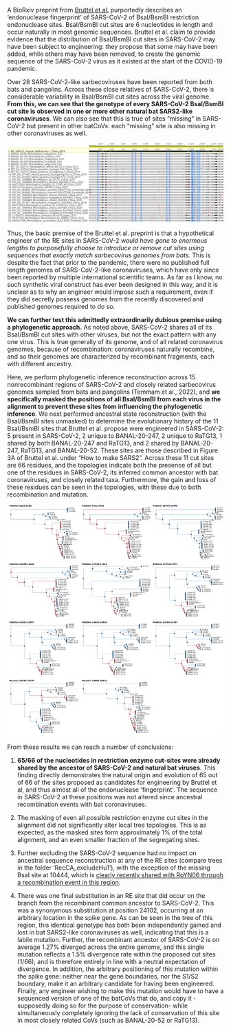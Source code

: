 A BioRxiv preprint from [Bruttel et al.](https://www.biorxiv.org/content/10.1101/2022.10.18.512756v1) purportedly describes an ‘endonuclease fingerprint’ of SARS-CoV-2 of BsaI/BsmBI restriction endonuclease sites. BsaI/BsmBI cut sites are 6 nucleotides in length and occur naturally in most genomic sequences. Bruttel et al. claim to provide evidence that the distribution of BsaI/BsmBI cut sites in SARS-CoV-2 may have been subject to engineering: they propose that some may have been added, while others may have been removed, to create the genomic sequence of the SARS-CoV-2 virus as it existed at the start of the COVID-19 pandemic.

Over 28 SARS-CoV-2-like sarbecoviruses have been reported from both bats and pangolins. Across these close relatives of SARS-CoV-2, there is considerable variability in BsaI/BsmBI cut sites across the viral genome. **From this, we can see that the genotype of every SARS-CoV-2 BsaI/BsmBI cut site is observed in one or more other natural bat SARS2-like coronaviruses**. We can also see that this is true of sites “missing” in SARS-CoV-2 but present in other batCoVs: each “missing” site is also missing in other coronaviruses as well. 

![endonuclease sites](re_map.png)

Thus, the basic premise of the Bruttel et al. preprint is that a hypothetical engineer of the RE sites in SARS-CoV-2 *would have gone to enormous lengths to purposefully choose to introduce or remove cut sites using sequences that exactly match sarbecovirus genomes from bats*. This is despite the fact that prior to the pandemic, there were no published full length genomes of SARS-CoV-2-like coronaviruses, which have only since been reported by multiple international scientific teams. As far as I know, no such synthetic viral construct has ever been designed in this way, and it is unclear as to why an engineer would impose such a requirement, even if they did secretly possess genomes from the recently discovered and published genomes required to do so.

**We can further test this admittedly extraordinarily dubious premise using a phylogenetic approach.** As noted above, SARS-CoV-2 shares all of its BsaI/BsmBI cut sites with other viruses, but not the exact pattern with any one virus. This is true generally of its genome, and of all related coronavirus genomes, because of recombination: coronaviruses naturally recombine, and so their genomes are characterized by recombinant fragments, each with different ancestry.

Here, we perform phylogenetic inference reconstruction across 15 nonrecombinant regions of SARS-CoV-2 and closely related sarbecovirus genomes sampled from bats and pangolins (Temmam et al., 2022), and **we specifically masked the positions of all Bsal/BsmBI from each virus in the alignment to prevent these sites from influencing the phylogenetic inference**. We next performed ancestral state reconstruction (with the Bsal/BsmBl sites unmasked) to determine the evolutionary history of the 11 BsaI/BsmBI sites that Bruttel et al. propose were engineered in SARS-CoV-2: 5 present in SARS-CoV-2, 2 unique to BANAL-20-247, 2 unique to RaTG13, 1 shared by both BANAL-20-247 and RaTG13, and 2 shared by BANAL-20-247, RaTG13, and BANAL-20-52. These sites are those described in Figure 3A of Bruttel et al. under  “How to make SARS2”. Across these 11 cut sites are 66 residues, and the topologies indicate both the presence of all but one of the residues in SARS-CoV-2, its inferred common ancestor with bat coronaviruses, and closely related taxa. Furthermore, the gain and loss of these residues can be seen in the topologies, with these due to both recombination and mutation. 

![endonuclease sites](all_trees.png)


From these results we can reach a number of conclusions:

1. **65/66 of the nucleotides in restriction enzyme cut-sites were already shared by the ancestor of SARS-CoV-2 and natural bat viruses**. This finding directly demonstrates the natural origin and evolution of 65 out of 66 of the sites proposed as candidates for engineering by Bruttel et al, and thus almost all of the endonuclease 'fingerprint'. The sequence in SARS-CoV-2 at these positions was not altered since ancestral recombination events with bat coronaviruses.

2. The masking of even all possible restriction enzyme cut sites in the alignment did not significantly alter local tree topologies. This is as expected, as the masked sites form approximately 1% of the total alignment, and an even smaller fraction of the segregating sites.

3. Further excluding the SARS-CoV-2 sequence had no impact on ancestral sequence reconstruction at any of the RE sites (compare trees in the folder ‘RecCA_excludeHu1’), with the exception of the missing BsaI site at 10444, which is [clearly recently shared with RpYN06 through a recombination event in this region](https://twitter.com/acritschristoph/status/1584219085239627779).

4. There was one final substitution in an RE site that did occur on the branch from the recombinant common ancestor to SARS-CoV-2. This was a synonymous substitution at position 24102, occurring at an arbitrary location in the spike gene. As can be seen in the tree of this region, this identical genotype has both been independently gained and lost in bat SARS2-like coronaviruses as well, indicating that this is a labile mutation. Further, the recombinant ancestor of SARS-CoV-2 is on average 1.27% diverged across the entire genome, and this single mutation reflects a 1.5% divergence rate within the proposed cut sites (1/66), and is therefore entirely in line with a neutral expectation of divergence. In addition, the arbitrary positioning of this mutation within the spike gene: neither near the gene boundaries, nor the S1/S2 boundary, make it an arbitrary candidate for having been engineered. Finally, any engineer wishing to make this mutation would have to have a sequenced version of one of the batCoVs that do, and copy it - supposedly doing so for the purpose of conservation- while simultaneously completely ignoring the lack of conservation of this site in most closely related CoVs (such as BANAL-20-52 or RaTG13). 
